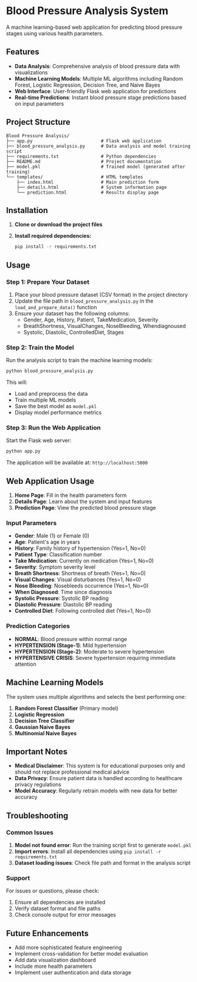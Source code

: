 # Blood Pressure Analysis System

A machine learning-based web application for predicting blood pressure stages using various health parameters.

## Features

- **Data Analysis**: Comprehensive analysis of blood pressure data with visualizations
- **Machine Learning Models**: Multiple ML algorithms including Random Forest, Logistic Regression, Decision Tree, and Naive Bayes
- **Web Interface**: User-friendly Flask web application for predictions
- **Real-time Predictions**: Instant blood pressure stage predictions based on input parameters

## Project Structure

```
Blood Pressure Analysis/
├── app.py                          # Flask web application
├── blood_pressure_analysis.py      # Data analysis and model training script
├── requirements.txt                # Python dependencies
├── README.md                       # Project documentation
├── model.pkl                       # Trained model (generated after training)
└── templates/                      # HTML templates
    ├── index.html                  # Main prediction form
    ├── details.html                # System information page
    └── prediction.html             # Results display page
```

## Installation

1. **Clone or download the project files**

2. **Install required dependencies:**
   ```bash
   pip install -r requirements.txt
   ```

## Usage

### Step 1: Prepare Your Dataset

1. Place your blood pressure dataset (CSV format) in the project directory
2. Update the file path in `blood_pressure_analysis.py` in the `load_and_prepare_data()` function
3. Ensure your dataset has the following columns:
   - Gender, Age, History, Patient, TakeMedication, Severity
   - BreathShortness, VisualChanges, NoseBleeding, Whendiagnoused
   - Systolic, Diastolic, ControlledDiet, Stages

### Step 2: Train the Model

Run the analysis script to train the machine learning models:

```bash
python blood_pressure_analysis.py
```

This will:
- Load and preprocess the data
- Train multiple ML models
- Save the best model as `model.pkl`
- Display model performance metrics

### Step 3: Run the Web Application

Start the Flask web server:

```bash
python app.py
```

The application will be available at: `http://localhost:5000`

## Web Application Usage

1. **Home Page**: Fill in the health parameters form
2. **Details Page**: Learn about the system and input features
3. **Prediction Page**: View the predicted blood pressure stage

### Input Parameters

- **Gender**: Male (1) or Female (0)
- **Age**: Patient's age in years
- **History**: Family history of hypertension (Yes=1, No=0)
- **Patient Type**: Classification number
- **Take Medication**: Currently on medication (Yes=1, No=0)
- **Severity**: Symptom severity level
- **Breath Shortness**: Shortness of breath (Yes=1, No=0)
- **Visual Changes**: Visual disturbances (Yes=1, No=0)
- **Nose Bleeding**: Nosebleeds occurrence (Yes=1, No=0)
- **When Diagnosed**: Time since diagnosis
- **Systolic Pressure**: Systolic BP reading
- **Diastolic Pressure**: Diastolic BP reading
- **Controlled Diet**: Following controlled diet (Yes=1, No=0)

### Prediction Categories

- **NORMAL**: Blood pressure within normal range
- **HYPERTENSION (Stage-1)**: Mild hypertension
- **HYPERTENSION (Stage-2)**: Moderate to severe hypertension
- **HYPERTENSIVE CRISIS**: Severe hypertension requiring immediate attention

## Machine Learning Models

The system uses multiple algorithms and selects the best performing one:

1. **Random Forest Classifier** (Primary model)
2. **Logistic Regression**
3. **Decision Tree Classifier**
4. **Gaussian Naive Bayes**
5. **Multinomial Naive Bayes**

## Important Notes

- **Medical Disclaimer**: This system is for educational purposes only and should not replace professional medical advice
- **Data Privacy**: Ensure patient data is handled according to healthcare privacy regulations
- **Model Accuracy**: Regularly retrain models with new data for better accuracy

## Troubleshooting

### Common Issues

1. **Model not found error**: Run the training script first to generate `model.pkl`
2. **Import errors**: Install all dependencies using `pip install -r requirements.txt`
3. **Dataset loading issues**: Check file path and format in the analysis script

### Support

For issues or questions, please check:
1. Ensure all dependencies are installed
2. Verify dataset format and file paths
3. Check console output for error messages

## Future Enhancements

- Add more sophisticated feature engineering
- Implement cross-validation for better model evaluation
- Add data visualization dashboard
- Include more health parameters
- Implement user authentication and data storage